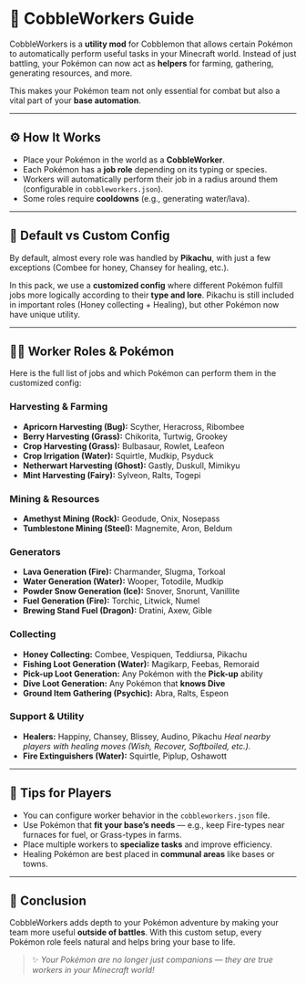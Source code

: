 # 📘 CobbleWorkers Guide

CobbleWorkers is a **utility mod** for Cobblemon that allows certain Pokémon to automatically perform useful tasks in your Minecraft world. Instead of just battling, your Pokémon can now act as **helpers** for farming, gathering, generating resources, and more.

This makes your Pokémon team not only essential for combat but also a vital part of your **base automation**.

---

## ⚙️ How It Works

* Place your Pokémon in the world as a **CobbleWorker**.
* Each Pokémon has a **job role** depending on its typing or species.
* Workers will automatically perform their job in a radius around them (configurable in `cobbleworkers.json`).
* Some roles require **cooldowns** (e.g., generating water/lava).

---

## 🌱 Default vs Custom Config

By default, almost every role was handled by **Pikachu**, with just a few exceptions (Combee for honey, Chansey for healing, etc.).

In this pack, we use a **customized config** where different Pokémon fulfill jobs more logically according to their **type and lore**.
Pikachu is still included in important roles (Honey collecting + Healing), but other Pokémon now have unique utility.

---

## 🧑‍🌾 Worker Roles & Pokémon

Here is the full list of jobs and which Pokémon can perform them in the customized config:

### Harvesting & Farming

* **Apricorn Harvesting (Bug):** Scyther, Heracross, Ribombee
* **Berry Harvesting (Grass):** Chikorita, Turtwig, Grookey
* **Crop Harvesting (Grass):** Bulbasaur, Rowlet, Leafeon
* **Crop Irrigation (Water):** Squirtle, Mudkip, Psyduck
* **Netherwart Harvesting (Ghost):** Gastly, Duskull, Mimikyu
* **Mint Harvesting (Fairy):** Sylveon, Ralts, Togepi

### Mining & Resources

* **Amethyst Mining (Rock):** Geodude, Onix, Nosepass
* **Tumblestone Mining (Steel):** Magnemite, Aron, Beldum

### Generators

* **Lava Generation (Fire):** Charmander, Slugma, Torkoal
* **Water Generation (Water):** Wooper, Totodile, Mudkip
* **Powder Snow Generation (Ice):** Snover, Snorunt, Vanillite
* **Fuel Generation (Fire):** Torchic, Litwick, Numel
* **Brewing Stand Fuel (Dragon):** Dratini, Axew, Gible

### Collecting

* **Honey Collecting:** Combee, Vespiquen, Teddiursa, Pikachu
* **Fishing Loot Generation (Water):** Magikarp, Feebas, Remoraid
* **Pick-up Loot Generation:** Any Pokémon with the **Pick-up** ability
* **Dive Loot Generation:** Any Pokémon that **knows Dive**
* **Ground Item Gathering (Psychic):** Abra, Ralts, Espeon

### Support & Utility

* **Healers:** Happiny, Chansey, Blissey, Audino, Pikachu
  *Heal nearby players with healing moves (Wish, Recover, Softboiled, etc.).*
* **Fire Extinguishers (Water):** Squirtle, Piplup, Oshawott

---

## 📝 Tips for Players

* You can configure worker behavior in the `cobbleworkers.json` file.
* Use Pokémon that **fit your base’s needs** — e.g., keep Fire-types near furnaces for fuel, or Grass-types in farms.
* Place multiple workers to **specialize tasks** and improve efficiency.
* Healing Pokémon are best placed in **communal areas** like bases or towns.

---

## 🎯 Conclusion

CobbleWorkers adds depth to your Pokémon adventure by making your team more useful **outside of battles**.
With this custom setup, every Pokémon role feels natural and helps bring your base to life.

> ✨ *Your Pokémon are no longer just companions — they are true workers in your Minecraft world!*
